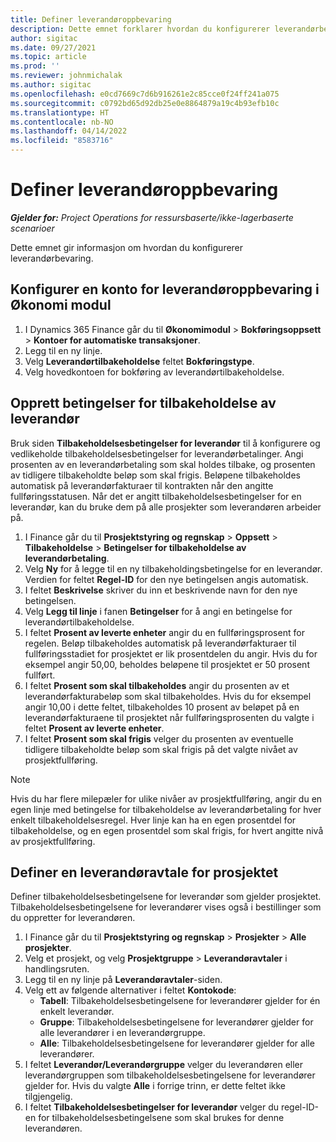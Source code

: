 ```yaml
---
title: Definer leverandøroppbevaring
description: Dette emnet forklarer hvordan du konfigurerer leverandørbevaring.
author: sigitac
ms.date: 09/27/2021
ms.topic: article
ms.prod: ''
ms.reviewer: johnmichalak
ms.author: sigitac
ms.openlocfilehash: e0cd7669c7d6b916261e2c85cce0f24ff241a075
ms.sourcegitcommit: c0792bd65d92db25e0e8864879a19c4b93efb10c
ms.translationtype: HT
ms.contentlocale: nb-NO
ms.lasthandoff: 04/14/2022
ms.locfileid: "8583716"
---
```

# <a name="set-up-vendor-retention"></a>Definer leverandøroppbevaring

_**Gjelder for:** Project Operations for ressursbaserte/ikke-lagerbaserte scenarioer_

Dette emnet gir informasjon om hvordan du konfigurerer leverandørbevaring.

## <a name="set-up-a-vendor-retention-account-in-general-ledger"></a>Konfigurer en konto for leverandøroppbevaring i Økonomi modul

1. I Dynamics 365 Finance går du til **Økonomimodul** > **Bokføringsoppsett** > **Kontoer for automatiske transaksjoner**.
2. Legg til en ny linje.
3. Velg **Leverandørtilbakeholdelse** feltet **Bokføringstype**.
4. Velg hovedkontoen for bokføring av leverandørtilbakeholdelse.

## <a name="create-vendor-retention-terms"></a>Opprett betingelser for tilbakeholdelse av leverandør

Bruk siden **Tilbakeholdelsesbetingelser for leverandør** til å konfigurere og vedlikeholde tilbakeholdelsesbetingelser for leverandørbetalinger. Angi prosenten av en leverandørbetaling som skal holdes tilbake, og prosenten av tidligere tilbakeholdte beløp som skal frigis. Beløpene tilbakeholdes automatisk på leverandørfakturaer til kontrakten når den angitte fullføringsstatusen. Når det er angitt tilbakeholdelsesbetingelser for en leverandør, kan du bruke dem på alle prosjekter som leverandøren arbeider på.

1. I Finance går du til **Prosjektstyring og regnskap** > **Oppsett** > **Tilbakeholdelse** > **Betingelser for tilbakeholdelse av leverandørbetaling**.
2. Velg **Ny** for å legge til en ny tilbakeholdingsbetingelse for en leverandør. Verdien for feltet **Regel-ID** for den nye betingelsen angis automatisk. 
3. I feltet **Beskrivelse** skriver du inn et beskrivende navn for den nye betingelsen.
4. Velg **Legg til linje** i fanen **Betingelser** for å angi en betingelse for leverandørtilbakeholdelse.
5. I feltet **Prosent av leverte enheter** angir du en fullføringsprosent for regelen. Beløp tilbakeholdes automatisk på leverandørfakturaer til fullføringsstadiet for prosjektet er lik prosentdelen du angir. Hvis du for eksempel angir 50,00, beholdes beløpene til prosjektet er 50 prosent fullført.
6. I feltet **Prosent som skal tilbakeholdes** angir du prosenten av et leverandørfakturabeløp som skal tilbakeholdes. Hvis du for eksempel angir 10,00 i dette feltet, tilbakeholdes 10 prosent av beløpet på en leverandørfakturaene til prosjektet når fullføringsprosenten du valgte i feltet **Prosent av leverte enheter**.
7. I feltet **Prosent som skal frigis** velger du prosenten av eventuelle tidligere tilbakeholdte beløp som skal frigis på det valgte nivået av prosjektfullføring.

> [!NOTE]
> Hvis du har flere milepæler for ulike nivåer av prosjektfullføring, angir du en egen linje med betingelse for tilbakeholdelse av leverandørbetaling for hver enkelt tilbakeholdelsesregel. Hver linje kan ha en egen prosentdel for tilbakeholdelse, og en egen prosentdel som skal frigis, for hvert angitte nivå av prosjektfullføring.

## <a name="set-up-a-vendor-agreement-for-the-project"></a>Definer en leverandøravtale for prosjektet

Definer tilbakeholdelsesbetingelsene for leverandør som gjelder prosjektet. Tilbakeholdelsesbetingelsene for leverandører vises også i bestillinger som du oppretter for leverandøren.

1. I Finance går du til **Prosjektstyring og regnskap** > **Prosjekter** > **Alle prosjekter**. 
2. Velg et prosjekt, og velg **Prosjektgruppe** > **Leverandøravtaler** i handlingsruten.
3. Legg til en ny linje på **Leverandøravtaler**-siden.
4. Velg ett av følgende alternativer i feltet **Kontokode**:
   - **Tabell**: Tilbakeholdelsesbetingelsene for leverandører gjelder for én enkelt leverandør.
   - **Gruppe**: Tilbakeholdelsesbetingelsene for leverandører gjelder for alle leverandører i en leverandørgruppe.
   - **Alle**: Tilbakeholdelsesbetingelsene for leverandører gjelder for alle leverandører.
5. I feltet **Leverandør/Leverandørgruppe** velger du leverandøren eller leverandørgruppen som tilbakeholdelsesbetingelsene for leverandører gjelder for. Hvis du valgte **Alle** i forrige trinn, er dette feltet ikke tilgjengelig.
6. I feltet **Tilbakeholdelsesbetingelser for leverandør** velger du regel-ID-en for tilbakeholdelsesbetingelsene som skal brukes for denne leverandøren.

